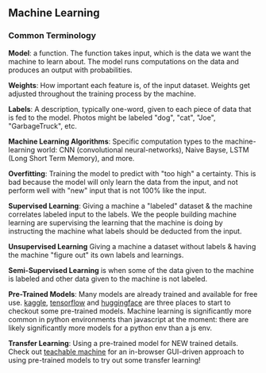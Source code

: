 ## Machine Learning

### Common Terminology

**Model**: a function. The function takes input, which is the data we want the machine to learn about. The model runs computations on the data and produces an output with probabilities.

**Weights**: How important each feature is, of the input dataset. Weights get adjusted throughout the training process by the machine.

**Labels**: A description, typically one-word, given to each piece of data that is fed to the model. Photos might be labeled "dog", "cat", "Joe", "GarbageTruck", etc.

**Machine Learning Algorithms**: Specific computation types to the machine-learning world: CNN (convolutional neural-networks), Naive Bayse, LSTM (Long Short Term Memory), and more.

**Overfitting**: Training the model to predict with "too high" a certainty. This is bad because the model will only learn the data from the input, and not perform well with "new" input that is not 100% like the input.

**Supervised Learning**: Giving a machine a "labeled" dataset & the machine correlates labeled input to the labels. We the people building machine learning are supervising the learning that the machine is doing by instructing the machine what labels should be deducted from the input.

**Unsupervised Learning** Giving a machine a dataset without labels & having the machine "figure out" its own labels and learnings.

**Semi-Supervised Learning** is when some of the data given to the machine is labeled and other data given to the machine is not labeled.

**Pre-Trained Models**: Many models are already trained and available for free use. [kaggle](https://www.kaggle.com/models), [tensorflow](https://github.com/tensorflow/tfjs-models) and [huggingface](https://huggingface.co/models) are three places to start to checkout some pre-trained models. Machine learning is significantly more common in python environments than javascript at the moment: there are likely significantly more models for a python env than a js env.

**Transfer Learning**: Using a pre-trained model for NEW trained details. Check out [teachable machine](https://teachablemachine.withgoogle.com/train) for an in-browser GUI-driven approach to using pre-trained models to try out some transfer learning!
